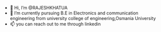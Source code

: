 - 👋 Hi, I’m @RAJESHKHATUA
- 👀 I’m currently pursuing B.E in Electronics and communication engineering from university college of engineering,Osmania University 
- 📫 you can reach out to me through linkedin  

<!---
RAJESHKHATUA/RAJESHKHATUA is a ✨ special ✨ repository because its `README.md` (this file) appears on your GitHub profile.
You can click the Preview link to take a look at your changes.
--->

